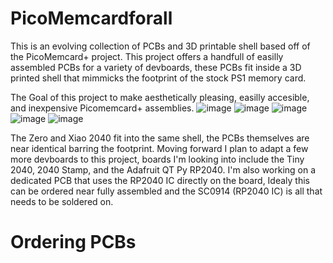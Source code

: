 # PicoMemcardforall
This is an evolving collection of PCBs and 3D printable shell based off of the PicoMemcard+ project. This project offers a handfull of easilly assembled PCBs for a variety of devboards, these PCBs fit inside a 3D printed shell that mimmicks the footprint of the stock PS1 memory card.

The Goal of this project to make aesthetically pleasing, easilly accesible, and inexpensive Picomemcard+ assemblies.
![image](https://user-images.githubusercontent.com/81984062/200209498-ddf6e46e-e810-403d-a393-29caeef8cbea.png)
![image](https://user-images.githubusercontent.com/81984062/200209594-98ad0a1e-9026-4861-91f3-234e100c7d52.png)
![image](https://user-images.githubusercontent.com/81984062/200210406-c683c869-dbcd-4abe-ad6a-d7481a336dc8.png)
![image](https://user-images.githubusercontent.com/81984062/200211891-e4b5a3f2-dcda-4cd1-9e76-04fa45092e55.png)
![image](https://user-images.githubusercontent.com/81984062/200211914-5af21ed9-bc82-4fc2-a769-f1a1bbc7ce1b.png)

The Zero and Xiao 2040 fit into the same shell, the PCBs themselves are near identical barring the footprint. Moving forward I plan to adapt a few more devboards to this project, boards I'm looking into include the Tiny 2040, 2040 Stamp, and the Adafruit QT Py RP2040. I'm also working on a dedicated PCB that uses the RP2040 IC directly on the board, Idealy this can be ordered near fully assembled and the SC0914 (RP2040 IC) is all that needs to be soldered on.

# Ordering PCBs
